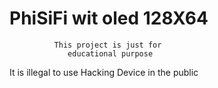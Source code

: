 # PhiSiFi wit oled 128X64
              This project is just for 
                 educational purpose
   It is illegal to use Hacking Device in the public
